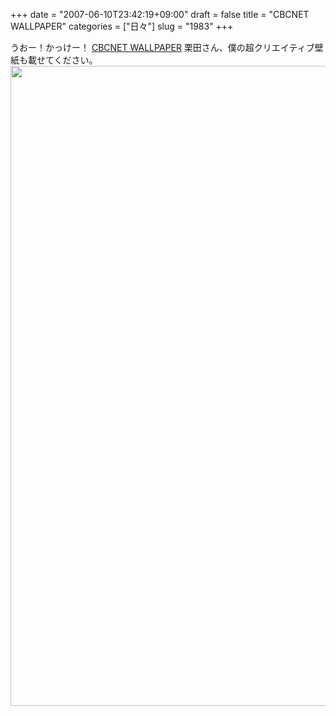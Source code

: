 +++
date = "2007-06-10T23:42:19+09:00"
draft = false
title = "CBCNET WALLPAPER"
categories = ["日々"]
slug = "1983"
+++

うおー！かっけー！
<a href="http://www.cbc-net.com/article/2007/06/cbcnet_wallpaper.php" target="_blank">CBCNET WALLPAPER</a>
栗田さん、僕の超クリエイティブ壁紙も載せてください。
<a href="http://ieiriblog.img.jugem.jp/20070610_322549.jpg" target="_blank">
<img src="http://ieiriblog.img.jugem.jp/20070610_322549.jpg" width="1280" height="1024" alt="" class="pict" />
</a>
